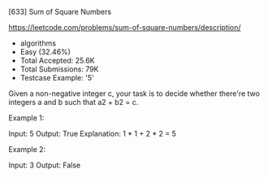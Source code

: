 [633] Sum of Square Numbers  

https://leetcode.com/problems/sum-of-square-numbers/description/

* algorithms
* Easy (32.46%)
* Total Accepted:    25.6K
* Total Submissions: 79K
* Testcase Example:  '5'


Given a non-negative integer c, your task is to decide whether there're two integers a and b such that a2 + b2 = c.


Example 1:

Input: 5
Output: True
Explanation: 1 * 1 + 2 * 2 = 5




Example 2:

Input: 3
Output: False



